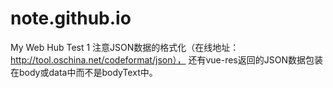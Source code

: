 # note.github.io
My Web Hub Test 1
注意JSON数据的格式化（在线地址： http://tool.oschina.net/codeformat/json），
还有vue-res返回的JSON数据包装在body或data中而不是bodyText中。
